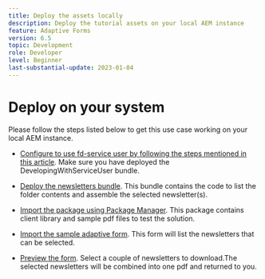 ```yaml
---
title: Deploy the assets locally
description: Deploy the tutorial assets on your local AEM instance
feature: Adaptive Forms
version: 6.5
topic: Development
role: Developer
level: Beginner
last-substantial-update: 2023-01-04
---
```

# Deploy on your system

Please follow the steps listed below to get this use case working on your local AEM instance.

* [Configure to use fd-service user by following the steps mentioned in this article](https://experienceleague.adobe.com/docs/experience-manager-learn/forms/adaptive-forms/service-user-tutorial-develop.html?lang=en). Make sure you have deployed the DevelopingWithServiceUser bundle.

* [Deploy the newsletters bundle](assets/Newsletters.core-1.0.0-SNAPSHOT.jar). This bundle contains the code to list the folder contents and assemble the selected newsletter(s).

* [Import the package using Package Manager](assets/newsletter.zip). This package contains client library and sample pdf files to test the solution.

* [Import the sample adaptive form](assets/sample-adaptive-form.zip). This form will list the newsletters that can be selected.

* [Preview the form](http://localhost:4502/content/dam/formsanddocuments/downloadarchivednewsletters/jcr:content?wcmmode=disabled).
Select a couple of newsletters to download.The selected newsletters will be combined into one pdf and returned to you.




